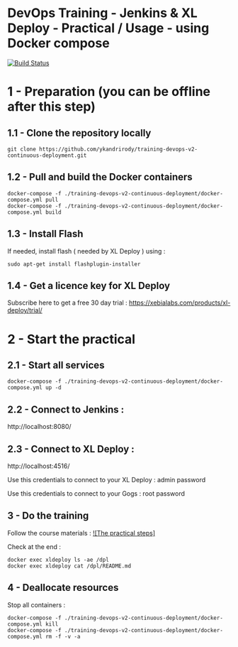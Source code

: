 # DevOps Training - Jenkins & XL Deploy - Practical / Usage - using Docker compose

[![Build Status](https://travis-ci.org/ykandrirody/training-devops-v2-continuous-deployment.svg?branch=master)](https://travis-ci.org/ykandrirody/training-devops-v2-continuous-deployment)

# 1 - Preparation (you can be offline after this step)

## 1.1 - Clone the repository locally
```
git clone https://github.com/ykandrirody/training-devops-v2-continuous-deployment.git
```

## 1.2 - Pull and build the Docker containers
```
docker-compose -f ./training-devops-v2-continuous-deployment/docker-compose.yml pull
docker-compose -f ./training-devops-v2-continuous-deployment/docker-compose.yml build
```

## 1.3 - Install Flash 
If needed, install flash ( needed by XL Deploy ) using :
```
sudo apt-get install flashplugin-installer
```

## 1.4 - Get a licence key for XL Deploy
Subscribe here to get a free 30 day trial :
https://xebialabs.com/products/xl-deploy/trial/

# 2 - Start the practical

## 2.1 - Start all services

```
docker-compose -f ./training-devops-v2-continuous-deployment/docker-compose.yml up -d
```

##  2.2 - Connect to Jenkins :
http://localhost:8080/

##  2.3 - Connect to XL Deploy :
http://localhost:4516/

Use this credentials to connect to your XL Deploy :
admin
password

Use this credentials to connect to your Gogs :
root
password

## 3 - Do the training

Follow the course materials : [![The practical steps]](https://github.com/ykandrirody/training-devops-v2-continuous-deployment/practical.pdf)


Check at the end : 
```
docker exec xldeploy ls -ae /dpl
docker exec xldeploy cat /dpl/README.md
```

## 4 - Deallocate resources

Stop all containers :
```
docker-compose -f ./training-devops-v2-continuous-deployment/docker-compose.yml kill
docker-compose -f ./training-devops-v2-continuous-deployment/docker-compose.yml rm -f -v -a
```
